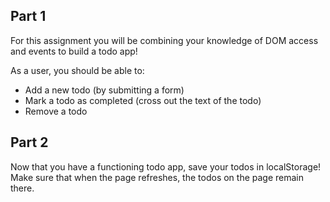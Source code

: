 ## **Part 1**

For this assignment you will be combining your knowledge of DOM access and events to build a todo app!

As a user, you should be able to:

- Add a new todo (by submitting a form)
- Mark a todo as completed (cross out the text of the todo)
- Remove a todo

## **Part 2**

Now that you have a functioning todo app, save your todos in localStorage! Make sure that when the page refreshes, the todos on the page remain there.
